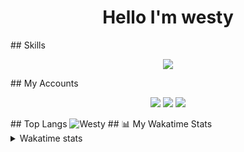 <h1 align="center"> Hello I'm westy</h1>
## Skills
   <p align="center">
  <a href="https://skillicons.dev">
    <img src="https://skillicons.dev/icons?i=js,nodejs,cpp,java,html,vscode,mongodb,mysql,github" />
  </a>
</p>
## My Accounts
<p align="center">
   <a href="https://discord.com/users/840695080075526164" target"blank_"><img src="https://img.shields.io/badge/discord%20-111111.svg?&style=for-the-badge&logo=discord&logoColor=white"></a>
   <a href="https://www.instagram.com/westyxdd/" target"blank_"><img src="https://img.shields.io/badge/INSTAGRAM%20-111111.svg?&style=for-the-badge&logo=instagram&logoColor=white"></a>
   <a href="https://github.com/westydev" target"blank_"><img src="https://img.shields.io/badge/GitHub%20-111111.svg?&style=for-the-badge&logo=github&logoColor=white"></a>
</p>
## Top Langs
<img src="https://komarev.com/ghpvc/?username=westydev&label=Ziyaretçi%20Sayısı&color=da004e" alt="Westy" />

</div>
## 📊 My Wakatime Stats

<details>
  <summary>
      Wakatime stats
  </summary>
  <img src="https://github-readme-stats.vercel.app/api/wakatime?username=westydev&border_radius=5px&theme=dark&bg_color=1f1f1f&border_color=1f1f1f&icon_color=58a6ff&show_icons=true&disable_animations=true&custom_title=Weekly%20Stats">
</details>


